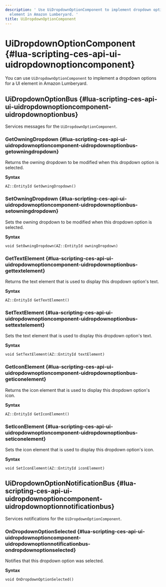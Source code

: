 ```yaml
---
description: ' Use UiDropdownOptionComponent to implement dropdown options for a UI
  element in Amazon Lumberyard. '
title: UiDropdownOptionComponent
---
```

# UiDropdownOptionComponent {#lua-scripting-ces-api-ui-uidropdownoptioncomponent}

You can use `UiDropdownOptionComponent` to implement a dropdown options for a UI element in Amazon Lumberyard\.

## UiDropdownOptionBus {#lua-scripting-ces-api-ui-uidropdownoptioncomponent-uidropdownoptionbus}

Services messages for the `UiDropdownOptionComponent`\.

### GetOwningDropdown {#lua-scripting-ces-api-ui-uidropdownoptioncomponent-uidropdownoptionbus-getowningdropdown}

Returns the owning dropdown to be modified when this dropdown option is selected\.

**Syntax**

```
AZ::EntityId GetOwningDropdown()
```

### SetOwningDropdown {#lua-scripting-ces-api-ui-uidropdownoptioncomponent-uidropdownoptionbus-setowningdropdown}

Sets the owning dropdown to be modified when this dropdown option is selected\.

**Syntax**

```
void SetOwningDropdown(AZ::EntityId owningDropdown)
```

### GetTextElement {#lua-scripting-ces-api-ui-uidropdownoptioncomponent-uidropdownoptionbus-gettextelement}

Returns the text element that is used to display this dropdown option's text\.

**Syntax**

```
AZ::EntityId GetTextElement()
```

### SetTextElement {#lua-scripting-ces-api-ui-uidropdownoptioncomponent-uidropdownoptionbus-settextelement}

Sets the text element that is used to display this dropdown option's text\.

**Syntax**

```
void SetTextElement(AZ::EntityId textElement)
```

### GetIconElement {#lua-scripting-ces-api-ui-uidropdownoptioncomponent-uidropdownoptionbus-geticonelement}

Returns the icon element that is used to display this dropdown option's icon\.

**Syntax**

```
AZ::EntityId GetIconElement()
```

### SetIconElement {#lua-scripting-ces-api-ui-uidropdownoptioncomponent-uidropdownoptionbus-seticonelement}

Sets the icon element that is used to display this dropdown option's icon\.

**Syntax**

```
void SetIconElement(AZ::EntityId iconElement)
```

## UiDropdownOptionNotificationBus {#lua-scripting-ces-api-ui-uidropdownoptioncomponent-uidropdownoptionnotificationbus}

Services notifications for the `UiDropdownOptionComponent`\.

### OnDropdownOptionSelected {#lua-scripting-ces-api-ui-uidropdownoptioncomponent-uidropdownoptionnotificationbus-ondropdownoptionselected}

Notifies that this dropdown option was selected\.

**Syntax**

```
void OnDropdownOptionSelected()
```